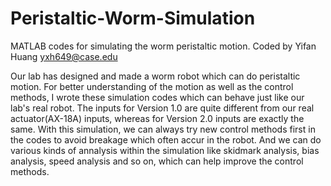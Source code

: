 # Peristaltic-Worm-Simulation
MATLAB codes for simulating the worm peristaltic motion.
Coded by Yifan Huang
yxh649@case.edu

Our lab has designed and made a worm robot which can do peristaltic motion. For better understanding of the motion as well as the control methods, I wrote these simulation codes which can behave just like our lab's real robot.
The inputs for Version 1.0 are quite different from our real actuator(AX-18A) inputs, whereas for Version 2.0 inputs are exactly the same.
With this simulation, we can always try new control methods first in the codes to avoid breakage which often accur in the robot. And we can do various kinds of annalysis within the simulation like skidmark analysis, bias analysis, speed analysis and so on, which can help improve the control methods.
